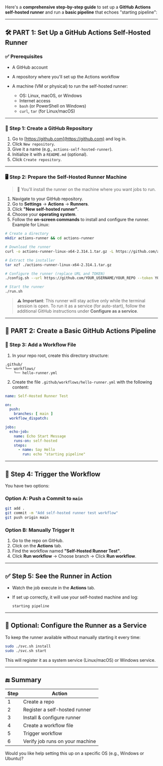 Here's a **comprehensive step-by-step guide** to set up a **GitHub Actions self-hosted runner** and run a **basic pipeline** that echoes "starting pipeline":

---

## 🛠️ PART 1: Set Up a GitHub Actions Self-Hosted Runner

### ✅ Prerequisites

* A GitHub account
* A repository where you'll set up the Actions workflow
* A machine (VM or physical) to run the self-hosted runner:

  * OS: Linux, macOS, or Windows
  * Internet access
  * `bash` (or PowerShell on Windows)
  * `curl`, `tar` (for Linux/macOS)

---

### 🔧 Step 1: Create a GitHub Repository

1. Go to [https://github.com](https://github.com) and log in.
2. Click `New repository`.
3. Give it a name (e.g., `actions-self-hosted-runner`).
4. Initialize it with a `README.md` (optional).
5. Click `Create repository`.

---

### 🖥️ Step 2: Prepare the Self-Hosted Runner Machine

> 📝 You'll install the runner on the machine where you want jobs to run.

1. Navigate to your GitHub repository.
2. Go to **Settings** → **Actions** → **Runners**.
3. Click **"New self-hosted runner"**.
4. Choose your **operating system**.
5. Follow the **on-screen commands** to install and configure the runner. Example for Linux:

```bash
# Create a directory
mkdir actions-runner && cd actions-runner

# Download the runner
curl -o actions-runner-linux-x64-2.314.1.tar.gz -L https://github.com/actions/runner/releases/download/v2.314.1/actions-runner-linux-x64-2.314.1.tar.gz

# Extract the installer
tar xzf ./actions-runner-linux-x64-2.314.1.tar.gz

# Configure the runner (replace URL and TOKEN)
./config.sh --url https://github.com/YOUR_USERNAME/YOUR_REPO --token YOUR_GENERATED_TOKEN

# Start the runner
./run.sh
```

> ⚠️ **Important**: This runner will stay active only while the terminal session is open. To run it as a service (for auto-start), follow the additional GitHub instructions under **Configure as a service**.

---

## 🧪 PART 2: Create a Basic GitHub Actions Pipeline

### 📁 Step 3: Add a Workflow File

1. In your repo root, create this directory structure:

```
.github/
└── workflows/
    └── hello-runner.yml
```

2. Create the file `.github/workflows/hello-runner.yml` with the following content:

```yaml
name: Self-Hosted Runner Test

on:
  push:
    branches: [ main ]
  workflow_dispatch:

jobs:
  echo-job:
    name: Echo Start Message
    runs-on: self-hosted
    steps:
      - name: Say Hello
        run: echo "starting pipeline"
```

---

## 🚀 Step 4: Trigger the Workflow

You have two options:

### Option A: Push a Commit to `main`

```bash
git add .
git commit -m "Add self-hosted runner test workflow"
git push origin main
```

### Option B: Manually Trigger It

1. Go to the repo on GitHub.
2. Click on the **Actions** tab.
3. Find the workflow named **"Self-Hosted Runner Test"**.
4. Click **Run workflow** → Choose branch → Click **Run workflow**.

---

## ✅ Step 5: See the Runner in Action

* Watch the job execute in the **Actions** tab.
* If set up correctly, it will use your self-hosted machine and log:

  ```
  starting pipeline
  ```

---

## 🧹 Optional: Configure the Runner as a Service

To keep the runner available without manually starting it every time:

```bash
sudo ./svc.sh install
sudo ./svc.sh start
```

This will register it as a system service (Linux/macOS) or Windows service.

---

## 🔚 Summary

| Step | Action                          |
| ---- | ------------------------------- |
| 1    | Create a repo                   |
| 2    | Register a self-hosted runner   |
| 3    | Install & configure runner      |
| 4    | Create a workflow file          |
| 5    | Trigger workflow                |
| 6    | Verify job runs on your machine |

Would you like help setting this up on a specific OS (e.g., Windows or Ubuntu)?
